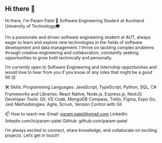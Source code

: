 ## Hi there 👋

Hi there, I'm Param Patel 👋
Software Engineering Student at Auckland University of Technology🎓 

I’m a passionate and driven software engineering student at AUT, always eager to learn and explore new technologies in the fields of software development and data management. I thrive on tackling complex problems through creative engineering and collaboration, constantly seeking opportunities to grow both technically and personally.

I’m currently open to Software Engineering and Internship opportunities and would love to hear from you if you know of any roles that might be a good fit! 😊

🛠️ Skills:
Programming Languages: JavaScript, TypeScript, Python, SQL, C#
Frameworks and Libraries: React Native, Node.js, Express.js, NestJS
Developer Tools: Git, VS Code, MongoDB Compass, Trello, Figma, Expo Go, Jest
Methodologies: Agile, Scrum, Version Control with Git

📫 How to reach me:
Email: param.patel@gmail.com
LinkedIn: linkedin.com/in/param-patel
GitHub: github.com/param-patel

I’m always excited to connect, share knowledge, and collaborate on exciting projects. Let’s get in touch!
